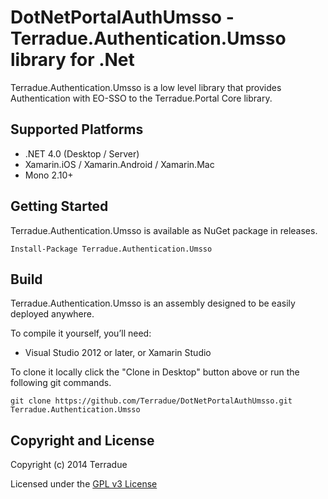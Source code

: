 # DotNetPortalAuthUmsso - Terradue.Authentication.Umsso library for .Net

Terradue.Authentication.Umsso is a low level library that provides Authentication with EO-SSO to the Terradue.Portal Core library.

## Supported Platforms

* .NET 4.0 (Desktop / Server)
* Xamarin.iOS / Xamarin.Android / Xamarin.Mac
* Mono 2.10+

## Getting Started

Terradue.Authentication.Umsso is available as NuGet package in releases.

```
Install-Package Terradue.Authentication.Umsso
```

## Build

Terradue.Authentication.Umsso is an assembly designed to be easily deployed anywhere. 

To compile it yourself, you’ll need:

* Visual Studio 2012 or later, or Xamarin Studio

To clone it locally click the "Clone in Desktop" button above or run the 
following git commands.

```
git clone https://github.com/Terradue/DotNetPortalAuthUmsso.git Terradue.Authentication.Umsso
```

## Copyright and License

Copyright (c) 2014 Terradue

Licensed under the [GPL v3 License](https://github.com/Terradue/DotNetPortalAuthUmsso/blob/master/LICENSE)

